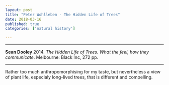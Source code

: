 ```yaml
---
layout: post
title: "Peter Wohlleben - The Hidden Life of Trees"
date: 2018-03-16
published: true
categories: ['natural history']

---
```



***
<b>Sean Dooley</b> 2014. _The Hidden Life of Trees. What the feel, how they communicate_. Melbourne: Black Inc, 272 pp.

***
<img align="right" src="https://www.blackincbooks.com.au/sites/default/files/styles/book_large/public/9781925435108_FC_0.jpg?itok=bPA9ocQM" alt="">  

Rather too much anthropomorphising for my taste, but nevertheless a view of plant life, especialy long-lived trees, that is different and compelling.  
